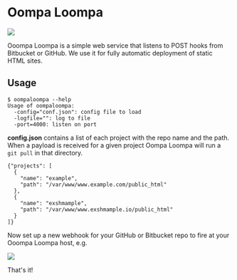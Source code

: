 # Oompa Loompa

![](http://i.imgur.com/6CvKzJ9.jpg)

Ooompa Loompa is a simple web service that listens to POST hooks from Bitbucket or GitHub. We use it for fully automatic deployment of static HTML sites.

## Usage

    $ oompaloompa --help
    Usage of oompaloompa:
      -config="conf.json": config file to load
      -logfile="": log to file
      -port=4000: listen on port


**config.json** contains a list of each project with the repo name and the path. When a payload is received for a given project Oompa Loompa will run a `git pull` in that directory.

    {"projects": [
      {
        "name": "example",
        "path": "/var/www/www.example.com/public_html"
      },
      {
        "name": "exshmample",
        "path": "/var/www/www.exshmample.io/public_html"
      }
    ]}

Now set up a new webhook for your GitHub or Bitbucket repo to fire at your Ooompa Loompa host, e.g.

![](http://i.imgur.com/AQHr8oN.png)

That's it!
